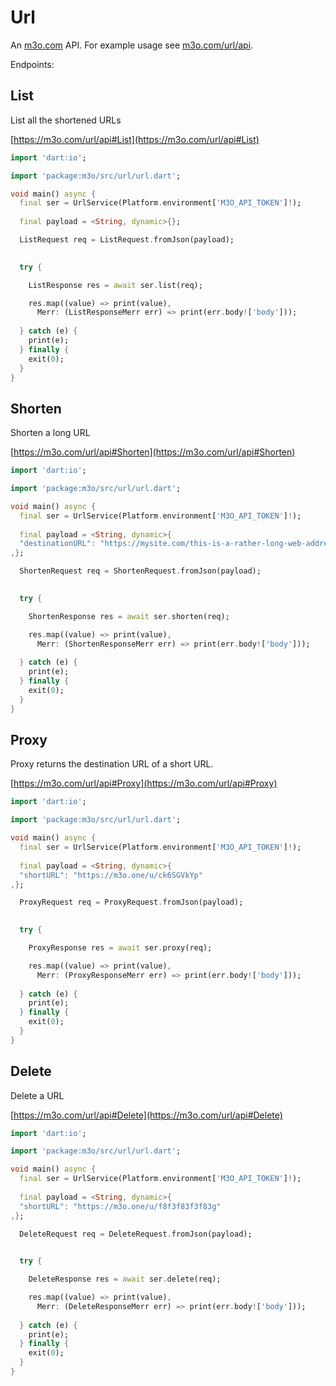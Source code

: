 # Url

An [m3o.com](https://m3o.com) API. For example usage see [m3o.com/url/api](https://m3o.com/url/api).

Endpoints:

## List

List all the shortened URLs


[https://m3o.com/url/api#List](https://m3o.com/url/api#List)

```dart
import 'dart:io';

import 'package:m3o/src/url/url.dart';

void main() async {
  final ser = UrlService(Platform.environment['M3O_API_TOKEN']!);
 
  final payload = <String, dynamic>{};

  ListRequest req = ListRequest.fromJson(payload);

  
  try {

	ListResponse res = await ser.list(req);

    res.map((value) => print(value),
	  Merr: (ListResponseMerr err) => print(err.body!['body']));	
  
  } catch (e) {
    print(e);
  } finally {
    exit(0);
  }
}
```
## Shorten

Shorten a long URL


[https://m3o.com/url/api#Shorten](https://m3o.com/url/api#Shorten)

```dart
import 'dart:io';

import 'package:m3o/src/url/url.dart';

void main() async {
  final ser = UrlService(Platform.environment['M3O_API_TOKEN']!);
 
  final payload = <String, dynamic>{
  "destinationURL": "https://mysite.com/this-is-a-rather-long-web-address"
,};

  ShortenRequest req = ShortenRequest.fromJson(payload);

  
  try {

	ShortenResponse res = await ser.shorten(req);

    res.map((value) => print(value),
	  Merr: (ShortenResponseMerr err) => print(err.body!['body']));	
  
  } catch (e) {
    print(e);
  } finally {
    exit(0);
  }
}
```
## Proxy

Proxy returns the destination URL of a short URL.


[https://m3o.com/url/api#Proxy](https://m3o.com/url/api#Proxy)

```dart
import 'dart:io';

import 'package:m3o/src/url/url.dart';

void main() async {
  final ser = UrlService(Platform.environment['M3O_API_TOKEN']!);
 
  final payload = <String, dynamic>{
  "shortURL": "https://m3o.one/u/ck6SGVkYp"
,};

  ProxyRequest req = ProxyRequest.fromJson(payload);

  
  try {

	ProxyResponse res = await ser.proxy(req);

    res.map((value) => print(value),
	  Merr: (ProxyResponseMerr err) => print(err.body!['body']));	
  
  } catch (e) {
    print(e);
  } finally {
    exit(0);
  }
}
```
## Delete

Delete a URL


[https://m3o.com/url/api#Delete](https://m3o.com/url/api#Delete)

```dart
import 'dart:io';

import 'package:m3o/src/url/url.dart';

void main() async {
  final ser = UrlService(Platform.environment['M3O_API_TOKEN']!);
 
  final payload = <String, dynamic>{
  "shortURL": "https://m3o.one/u/f8f3f83f3f83g"
,};

  DeleteRequest req = DeleteRequest.fromJson(payload);

  
  try {

	DeleteResponse res = await ser.delete(req);

    res.map((value) => print(value),
	  Merr: (DeleteResponseMerr err) => print(err.body!['body']));	
  
  } catch (e) {
    print(e);
  } finally {
    exit(0);
  }
}
```
